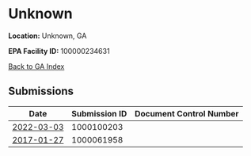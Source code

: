 # Unknown

**Location:** Unknown, GA

**EPA Facility ID:** 100000234631

[Back to GA Index](../../index.md)

## Submissions

| Date | Submission ID | Document Control Number |
|------|--------------|-------------------------|
| [2022-03-03](submissions/1000100203.md) | 1000100203 |  |
| [2017-01-27](submissions/1000061958.md) | 1000061958 |  |
